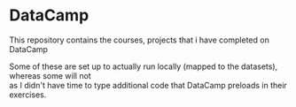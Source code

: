 # DataCamp

This repository contains the courses, projects that i have completed on DataCamp

Some of these are set up to actually run locally (mapped to the datasets), whereas some will not  
as I didn't have time to type additional code that DataCamp preloads in their exercises.


